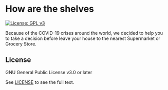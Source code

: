 # How are the shelves

[![License: GPL v3](https://img.shields.io/badge/License-GPLv3-blue.svg)](https://www.gnu.org/licenses/gpl-3.0)

Because of the COVID-19 crises around the world, we decided to help you to take a decision before leave your house to the nearest Supermarket or Grocery Store.

## License

GNU General Public License v3.0 or later

See [LICENSE](LICENSE.txt) to see the full text.
